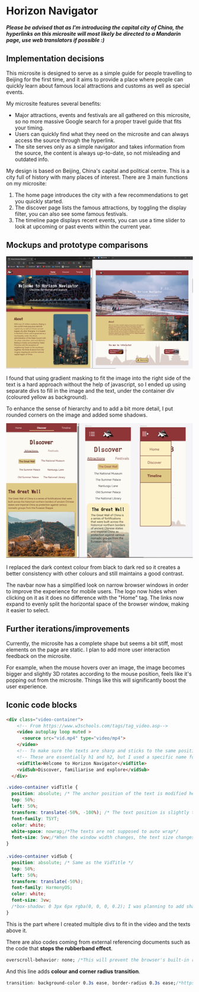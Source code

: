 # Horizon Navigator


***Please be advised that as I'm introducing the capital city of China, the hyperlinks on this microsite will most likely be directed to a Mandarin page, use web translators if possible :)***

## Implementation decisions

This microsite is designed to serve as a simple guide for people travelling to Beijing for the first time, and it aims to provide a place where people can quickly learn about famous local attractions and customs as well as special events.

My microsite features several benefits:

* Major attractions, events and festivals are all gathered on this microsite, so no more massive Google search for a proper travel guide that fits your timing.
* Users can quickly find what they need on the microsite and can always access the source through the hyperlink.
* The site serves only as a simple navigator and takes information from the source, the content is always up-to-date, so not misleading and outdated info.

My design is based on Beijing, China's capital and political centre. This is a city full of history with many places of interest. There are 3 main functions on my microsite:

1. The home page introduces the city with a few recommendations to get you quickly started.
2. The discover page lists the famous attractions, by toggling the display filter, you can also see some famous festivals.
3. The timeline page displays recent events, you can use a time slider to look at upcoming or past events within the current year.

## Mockups and prototype comparisons

![Home page](image/readme/1699589088486.png "Left: prototype Right: mockup")

I found that using gradient masking to fit the image into the right side of the text is a hard approach without the help of javascript, so I ended up using separate divs to fill in the image and the text, under the container div (coloured yellow as background).

To enhance the sense of hierarchy and to add a bit more detail, I put rounded corners on the image and added some shadows.

![Navbar & colour](image/readme/1699590091984.png "Left: prototype Right: mockup")

I replaced the dark context colour from black to dark red so it creates a better consistency with other colours and still maintains a good contrast.

The navbar now has a simplified look on narrow browser windows in order to improve the experience for mobile users. The logo now hides when clicking on it as it does no difference with the "Home" tag. The links now expand to evenly split the horizontal space of the browser window, making it easier to select.

## Further iterations/improvements

Currently, the microsite has a complete shape but seems a bit stiff, most elements on the page are static. I plan to add more user interaction feedback on the microsite.

For example, when the mouse hovers over an image, the image becomes bigger and slightly 3D rotates according to the mouse position, feels like it's popping out from the microsite. Things like this will significantly boost the user experience.

## Iconic code blocks

```html
<div class="video-container">
    <!-- From https://www.w3schools.com/tags/tag_video.asp-->
    <video autoplay loop muted >
      <source src="vid.mp4" type="video/mp4">
    </video>
    <!-- To make sure the texts are sharp and sticks to the same position on the video the all time, I set up a new div for them -->
    <!-- These are essentially h1 and h2, but I used a specific name for them so it is easier to locate them in css-->
    <vidTitle>Welcome to Horizon Navigator</vidTitle>
    <vidSub>Discover, familiarise and explore</vidSub>
  </div>
```

```css
.video-container vidTitle {
  position: absolute; /* The anchor position of the text is modified here (for the entire video) */
  top: 50%;
  left: 50%;
  transform: translate(-50%, -100%); /* The text position is slightly tuned for the new anchor position */
  font-family: TSYT;
  color: white;
  white-space: nowrap;/*The texts are not supposed to auto wrap*/
  font-size: 5vw;/*When the window width changes, the text size changes as well*/
}

.video-container vidSub {
  position: absolute; /* Same as the VidTitle */
  top: 50%;
  left: 50%;
  transform: translate(-50%); 
  font-family: HarmonyOS;
  color: white;
  font-size: 3vw;
  /*box-shadow: 0 3px 6px rgba(0, 0, 0, 0.2); I was planning to add shadows to the texts on the video as well, but they ended up making a transparent border with shadows, so I have to disable this line*/
}

```

This is the part where I created multiple divs to fit in the video and the texts above it.

There are also codes coming from external referencing documents such as the code that **stops the rubberband effect**.

```css
overscroll-behavior: none; /*This will prevent the browser's built-in rubber band effect when scrolling, from https://developer.mozilla.org/en-US/docs/Web/CSS/overscroll-behavior */
```

And this line adds **colour and corner radius transition**.

```css
transition: background-color 0.3s ease, border-radius 0.3s ease;/*https://stackoverflow.com/questions/7048313/how-to-have-multiple-css-transitions-on-an-element*/
```

